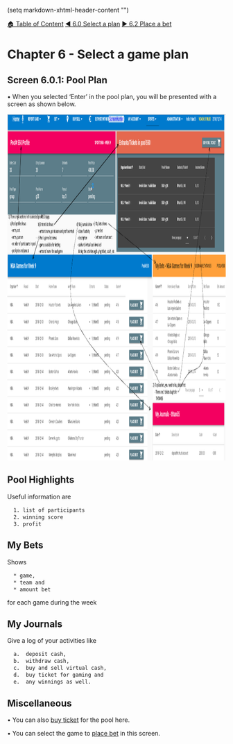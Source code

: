 (setq markdown-xhtml-header-content 
"<style type='text/css'>
img[alt="Poolplans"] { width: 1200px; height: 800px; }
</style>")

[:house: Table of Content](faqs/readmd.html?fileToRender='toc.md')
[:arrow_backward: 6.0 Select a plan](faqs/readmd.html?fileToRender='50_buy_vcash.md')
[:arrow_forward: 6.2 Place a bet](faqs/readmd.html?fileToRender='61_buy_ticket.md')

# Chapter 6 - Select a game plan <a name="top"/>


## Screen 6.0.1: Pool Plan
•  When you selected ‘Enter’ in the pool plan, you will be presented with a screen as shown below.


![Poolplans](faqs/poolplans.png "Pool Plan image")


## Pool Highlights
Useful information are

      1. list of participants
      2. winning score
      3. profit

## My Bets
Shows 

      * game, 
      * team and 
      * amount bet 
      
for each game during the week

## My Journals
Give a log of your activities like 

      a.  deposit cash,
      b.  withdraw cash,
      c.  buy and sell virtual cash,
      d.  buy ticket for gaming and
      e.  any winnings as well.

## Miscellaneous
•  You can also [buy ticket](faqs/readmd.html?fileToRender='61_buy_ticket.md') for the pool here.

•  You can select the game to [place bet](faqs/readmd.html?fileToRender='62_place_bet.md') in this screen.
